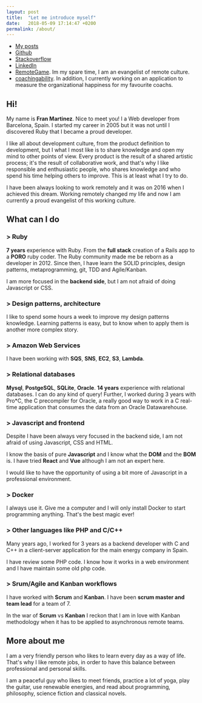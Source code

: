 ```yaml
---
layout: post
title:  "Let me introduce myself"
date:   2018-05-09 17:14:47 +0200
permalink: /about/
---
```



* [My posts](https://martinezcoder.github.io/)
* [Github](https://github.com/martinezcoder)
* [Stackoverflow](https://stackoverflow.com/users/1808649/fran-martinez)
* [LinkedIn](https://www.linkedin.com/in/martinezcoder)
* [RemoteGame](https://www.remote-game.com/). Im my spare time, I am an evangelist of remote culture.
* [coachingability](https://coachingability.com/). In addition, I currently working on an application to measure the organizational happiness for my favourite coachs.

## **Hi!**

My name is **Fran Martinez**. Nice to meet you! I a Web developer from Barcelona, Spain. I started my career in 2005 but it was not until I discovered Ruby that I became a proud developer.

I like all about development culture, from the product definition to development, but I what I most like is to share knowledge and open my mind to other points of view. Every product is the result of a shared artistic process; it's the result of collaborative work, and that's why I like responsible and enthusiastic people, who shares knowledge and who spend his time helping others to improve. This is at least what I try to do.

I have been always looking to work remotely and it was on 2016 when I achieved this dream. Working remotely changed my life and now I am currently a proud evangelist of this working culture.

## **What can I do**

### > Ruby

**7 years** experience with Ruby. From the **full stack** creation of a Rails app to a **PORO** ruby coder. The Ruby community made me be reborn as a developer in 2012. Since then, I have learn the SOLID principles, design patterns, metaprogramming, git, TDD and Agile/Kanban.

I am more focused in the **backend side**, but I am not afraid of doing Javascript or CSS.

### > Design patterns, architecture

I like to spend some hours a week to improve my design patterns knowledge. Learning patterns is easy, but to know when to apply them is another more complex story.

### > Amazon Web Services

I have been working with <b>SQS</b>, <b>SNS</b>, <b>EC2</b>, <b>S3</b>, <b>Lambda</b>.

### > Relational databases

**Mysql**, **PostgeSQL**, **SQLite**, **Oracle**. **14 years** experience with relational databases. I can do any kind of query! Further, I worked during 3 years with Pro\*C, the C precompiler for Oracle, a really good way to work in a C real-time application that consumes the data from an Oracle Datawarehouse.


### > Javascript and frontend

Despite I have been always very focused in the backend side, I am not afraid of using Javascript, CSS and HTML.

I know the basis of pure **Javascript** and I know what the **DOM** and the **BOM** is. I have tried **React** and **Vue** although I am not an expert here.

I would like to have the opportunity of using a bit more of Javascript in a professional environment.

### > Docker

I always use it. Give me a computer and I will only install Docker to start programming anything. That's the best magic ever!


### > Other languages like PHP and C/C++

Many years ago, I worked for 3 years as a backend developer with C and C++ in a client-server application for the main energy company in Spain.

I have review some PHP code. I know how it works in a web environment and I have maintain some old php code.

### > Srum/Agile and Kanban workflows

I have worked with **Scrum** and **Kanban**. I have been **scrum master and team lead** for a team of 7.

In the war of **Scrum** vs **Kanban** I reckon that I am in love with Kanban methodology when it has to be applied to asynchronous remote teams.


## **More about me**

I am a very friendly person who likes to learn every day as a way of life. That's why I like remote jobs, in order to have this balance between professional and personal skills.

I am a peaceful guy who likes to meet friends, practice a lot of yoga, play the guitar, use renewable energies, and read about programming, philosophy, science fiction and classical novels.

